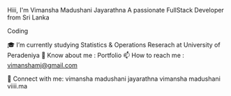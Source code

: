 Hiii, I'm Vimansha Madushani Jayarathna
A passionate FullStack Developer from Sri Lanka

Coding

🎓 I’m currently studying Statistics & Operations Reserach at University of Peradeniya
👀 Know about me : Portfolio
📫 How to reach me : vimanshamj@gmail.com

🔗 Connect with me:
vimansha madushani jayarathna vimansha madushani viiii.ma
